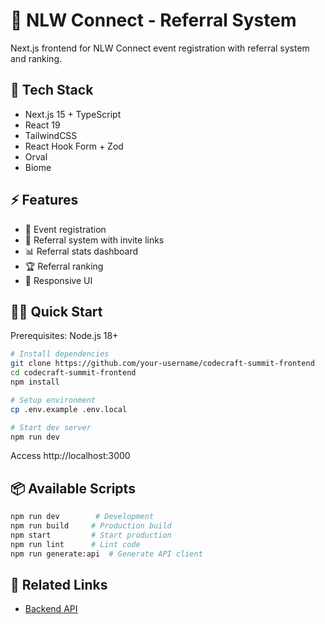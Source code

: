 # 🎯 NLW Connect - Referral System

Next.js frontend for NLW Connect event registration with referral system and ranking.

## 🚀 Tech Stack

- Next.js 15 + TypeScript
- React 19
- TailwindCSS
- React Hook Form + Zod
- Orval
- Biome

## ⚡ Features

- 📝 Event registration
- 🔗 Referral system with invite links
- 📊 Referral stats dashboard
- 🏆 Referral ranking
- 🎨 Responsive UI

## 🏃‍♂️ Quick Start

Prerequisites: Node.js 18+

```bash
# Install dependencies
git clone https://github.com/your-username/codecraft-summit-frontend
cd codecraft-summit-frontend
npm install

# Setup environment
cp .env.example .env.local

# Start dev server
npm run dev
```

Access http://localhost:3000

## 📦 Available Scripts

```bash
npm run dev        # Development
npm run build     # Production build
npm start         # Start production
npm run lint      # Lint code
npm run generate:api  # Generate API client
```

## 🔗 Related Links

- [Backend API](https://github.com/lui7henrique/nlw-connect-node)
